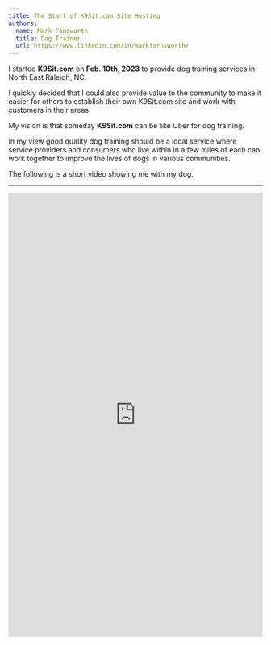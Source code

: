 ```yaml
---
title: The Start of K9Sit.com Site Hosting
authors:
  name: Mark Fansworth
  title: Dog Trainer
  url: https://www.linkedin.com/in/markfarnsworth/
---
```

I started **K9Sit.com** on <b>Feb. 10th, 2023</b> to provide dog training
services in North East Raleigh, NC.

I quickly decided that I could also provide value to the community to make it easier for others to
establish their own K9Sit.com site and work with customers in their areas.

My vision is that someday **K9Sit.com** can be like Uber for dog training.

In my view good quality dog training should be a local service where service
providers and consumers who live within in a few miles of each can work
together to improve the lives of dogs in various communities.

The following is a short video showing me with my dog.

<hr/>

<iframe
allowfullscreen
frameborder="0"
height="881"
src="https://www.youtube.com/embed/AxVMHu9aWJ0"
title="Rainy days with Tig"
width="100%"
/>
